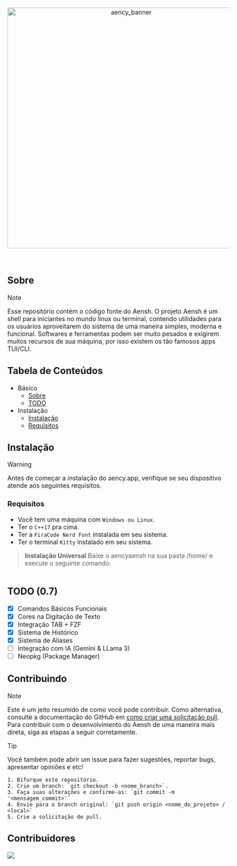 <div align="center">
	<br />
	<p>
		<a href="https://github.com/aencyco/aencyapp/"><img src="https://aencyold.netlify.app/cdn/img/aency_banner_rc.png" width="546" alt="aency_banner" /></a>
	</p>
	<br />
	<p>
</div>

## Sobre
> [!NOTE]
> Esse repositório contém o código fonte do Aensh. O projeto Aensh é um shell para iniciantes no mundo linux ou terminal, contendo utilidades para os usuários aproveitarem do sistema de uma maneira simples, moderna e funcional. Softwares e ferramentas podem ser muito pesados e exigirem muitos recursos de sua máquina, por isso existem os tão famosos apps TUI/CLI.

## Tabela de Conteúdos
- Básico
  - [Sobre](#sobre)
  - [TODO](#todo)
- Instalação
  - [Instalação](#instalação)
  - [Requisitos](#requisitos)

## Instalação
> [!WARNING]
> Antes de começar a instalação do aency.app, verifique se seu dispositivo atende aos seguintes requisitos.

### Requisitos
- Você tem uma máquina com `Windows ou Linux`.
- Ter o `C++17` pra cima.
- Ter a `FiraCode Nerd Font` instalada em seu sistema.
- Ter o terminal `Kitty` instalado em seu sistema.

> **Instalação Universal**
> Baixe o aencyaensh na sua pasta /home/ e execute o seguinte comando:
```

```

<!--
## Atalhos do Shanny

| Atalho | Descrição |
| --- | ----------- |
| <kbd>^</kbd>+<kbd>Shift</kdb>+<kbd>C</kdb> | Copia um texto no Shanny. |
| <kbd>^</kbd>+<kbd>Shift</kdb>+<kbd>X</kdb> | Recorta um texto no Shanny. |
| <kbd>^</kbd>+<kbd>Shift</kdb>+<kbd>V</kdb> | Cola um texto no Shanny |
| <kbd>^</kbd>+<kbd>Shift</kdb>+<kbd>A</kdb> | Seleciona todos os textos no Shanny. |
| <kbd>^</kbd>+<kbd>Shfit</kdb>+<kbd>L</kdb> | Limpa a tela do Shanny. |
| <kbd>ALT</kbd>+<kbd>F4</kdb> | Finaliza o processo do Shanny. | -->

## TODO (0.7)
- [x] Comandos Básicos Funcionais
- [x] Cores na Digitação de Texto
- [x] Integração TAB + FZF
- [x] Sistema de Histórico
- [x] Sistema de Aliases
- [ ] Integração com IA (Gemini & LLama 3)
- [ ] Neopkg (Package Manager)

## Contribuindo
> [!NOTE]
> Este é um jeito resumido de como você pode contribuir. Como alternativa, consulte a documentação do GitHub em [como criar uma solicitação pull](https://help.github.com/en/github/collaborating-with-issues-and-pull-requests/creating-a-pull-request). Para contribuir com o desenvolvimento do Aensh de uma maneira mais direta, siga as etapas a seguir corretamente.

> [!TIP]
> Você também pode abrir um issue para fazer sugestões, reportar bugs, apresentar opiniões e etc!

```
1. Bifurque este repositório.
2. Crie um branch: `git checkout -b <nome_branch>`.
3. Faça suas alterações e confirme-as: `git commit -m '<mensagem_commit>'`
4. Envie para o branch original: `git push origin <nome_do_projeto> / <local>`
5. Crie a solicitação de pull.
```

## Contribuidores
<a href="https://github.com/aencyco/aencyapp/graphs/contributors">
  <img src = "https://contrib.rocks/image?repo=aenyco/aencyapp"/>
</a>
